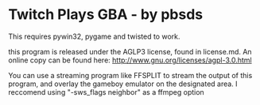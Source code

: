 Twitch Plays GBA - by pbsds
======

This requires pywin32, pygame and twisted to work.

this program is released under the AGLP3 license, found in license.md.
An online copy can be found here: http://www.gnu.org/licenses/agpl-3.0.html

You can use a streaming program like FFSPLIT to stream the output of this program, and overlay the gameboy emulator on the designated area.
I reccomend using "-sws_flags neighbor" as a ffmpeg option